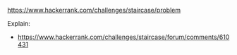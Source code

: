 https://www.hackerrank.com/challenges/staircase/problem

Explain:

- https://www.hackerrank.com/challenges/staircase/forum/comments/610431
